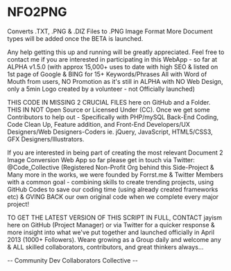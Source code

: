 NFO2PNG
=======

Converts .TXT, .PNG &amp; .DIZ Files to .PNG Image Format 
More Document types will be added once the BETA is launched.

Any help getting this up and running will be greatly appreciated. Feel free to contact me if you are interested
in participating in this WebApp - so far at ALPHA v1.5.0 (with approx 15,000+ uses to date with high SEO &amp; 
listed on 1st page of Google &amp; BING for 15+ Keywords/Phrases All with Word of Mouth from users, NO Promotion
as it's still in ALPHA with NO Web Design, only a 5min Logo created by a volunteer - not Officially launched)

THIS CODE IN MISSING 2 CRUCIAL FILES here on GitHub and a Folder. THIS IN NOT Open Source or Licensed Under (CC).
Once we get some Contributors to help out - Specifically with PHP/mySQL Back-End Coding, Code Clean Up, Feature addition,
and Front-End Developers/UX Designers/Web Designers-Coders ie. jQuery, JavaScript, HTML5/CSS3, GFX Designers/Illustrators.

If you are interested in being part of creating the most relevant Document 2 Image Conversion Web App so far please get
in touch via Twitter: @Code_Collective (Registered Non-Profit Org behind this Side-Project &amp; Many more in the works,
we were founded by Forrst.me &amp; Twitter Members with a common goal - combining skills to create trending projects, 
using GitHub Codes to save our coding time (using already created frameworks etc) &amp; GVING BACK our own original code
when we complete every major project!

TO GET THE LATEST VERSION OF THIS SCRIPT IN FULL, CONTACT jayism here on GitHub (Project Manager) or via Twitter for a
quicker response &amp; more insight into what we've put together and launched officially in April 2013 (1000+ Followers).
Weare growing as a Group daily and welcome any &amp; ALL skilled collaborators, contributors, and great thinkers always...

-- Community Dev Collaborators Collective --
